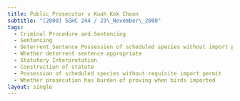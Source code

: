 ```yaml
---
title: Public Prosecutor v Kuah Kok Choon
subtitle: "[2000] SGHC 244 / 23\_November\_2000"
tags:
  - Criminal Procedure and Sentencing
  - Sentencing
  - Deterrent Sentence Possession of scheduled species without import permit
  - Whether deterrent sentence appropriate
  - Statutory Interpretation
  - Construction of statute
  - Possession of scheduled species without requisite import permit
  - Whether prosecution has burden of proving when birds imported
layout: single
---
```


